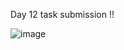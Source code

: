 
Day 12 task submission !!

![image](https://github.com/DarshaK1Just/Tatvasoft_15_internship/assets/88178092/85e86b31-1720-4ce8-a241-6b46f1b9c763)

